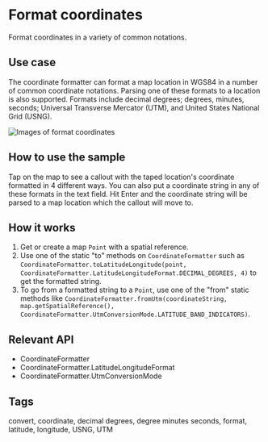 # Format coordinates

Format coordinates in a variety of common notations.

## Use case

The coordinate formatter can format a map location in WGS84 in a number of common coordinate notations. Parsing one of these formats to a location is also supported. Formats include decimal degrees; degrees, minutes, seconds; Universal Transverse Mercator (UTM), and United States National Grid (USNG).

![Images of format coordinates](format-coordinates.png)

## How to use the sample

Tap on the map to see a callout with the taped location's coordinate formatted in 4 different ways. You can also put a coordinate string in any of these formats in the text field. Hit Enter and the coordinate string will be parsed to a map location which the callout will move to.

## How it works

1.  Get or create a map `Point` with a spatial reference.
2.  Use one of the static "to" methods on `CoordinateFormatter` such as `CoordinateFormatter.toLatitudeLongitude(point, CoordinateFormatter.LatitudeLongitudeFormat.DECIMAL_DEGREES, 4)` to get the formatted string.
3.  To go from a formatted string to a `Point`, use one of the "from" static methods like `CoordinateFormatter.fromUtm(coordinateString, map.getSpatialReference(), CoordinateFormatter.UtmConversionMode.LATITUDE_BAND_INDICATORS)`.

## Relevant API

* CoordinateFormatter
* CoordinateFormatter.LatitudeLongitudeFormat
* CoordinateFormatter.UtmConversionMode

## Tags

convert, coordinate, decimal degrees, degree minutes seconds, format, latitude, longitude, USNG, UTM